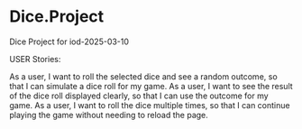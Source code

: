 # Dice.Project
Dice Project for iod-2025-03-10

USER Stories: 

As a user,
I want to roll the selected dice and see a random outcome,
so that I can simulate a dice roll for my game.
As a user,
I want to see the result of the dice roll displayed clearly,
so that I can use the outcome for my game.
As a user,
I want to roll the dice multiple times,
so that I can continue playing the game without needing to reload the page.